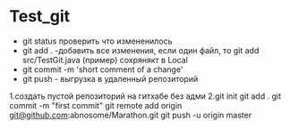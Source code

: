 # Test_git

* git status  проверить что измененилось
* git add . -добавить все изменения, если один файл, то git add src/TestGit.java (пример) сохрянякт в Local
* git commit -m 'short comment of a change'
* git push - выгрузка в удаленный репозиторий

1.создать пустой репозиторий на гитхабе без адми
2.git init
  git add .
  git commit -m "first commit" 
git remote add origin git@github.com:abnosome/Marathon.git
git push -u origin master
